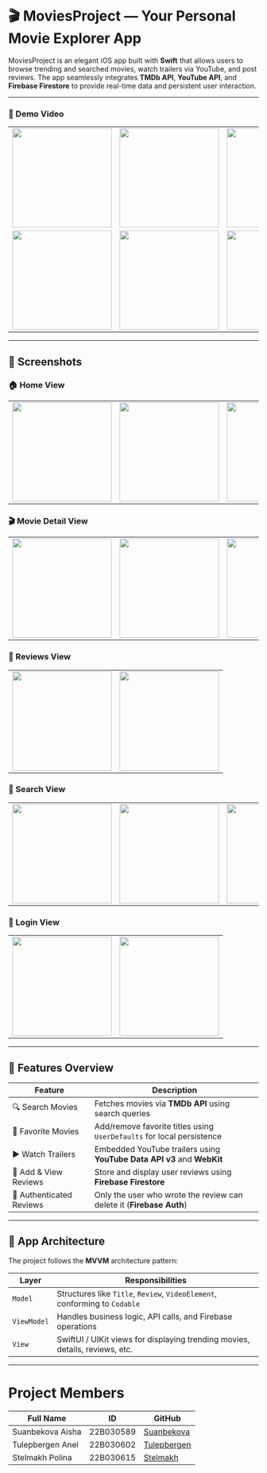 # 🎬 MoviesProject — Your Personal Movie Explorer App

MoviesProject is an elegant iOS app built with **Swift** that allows users to browse trending and searched movies, watch trailers via YouTube, and post reviews. The app seamlessly integrates **TMDb API**, **YouTube API**, and **Firebase Firestore** to provide real-time data and persistent user interaction.

---

### 🎥 Demo Video

<table>
  <tr>
    <td><a href="https://github.com/user-attachments/assets/87d1e74e-1ff0-4a9d-a290-eea8c6c45668"><img src="https://github.com/user-attachments/assets/87d1e74e-1ff0-4a9d-a290-eea8c6c45668" width="200"/></a></td>
    <td><a href="https://github.com/user-attachments/assets/ee3ba0bb-7de0-441e-9104-c0cac9206b0a"><img src="https://github.com/user-attachments/assets/ee3ba0bb-7de0-441e-9104-c0cac9206b0a" width="200"/></a></td>
    <td><a href="https://github.com/user-attachments/assets/5671049f-2d5b-4532-83be-99c69a896610"><img src="https://github.com/user-attachments/assets/5671049f-2d5b-4532-83be-99c69a896610" width="200"/></a></td>
  </tr>
  <tr>
    <td><a href="https://github.com/user-attachments/assets/a97f5a1b-af63-43f8-b8eb-de55ea3710c4"><img src="https://github.com/user-attachments/assets/a97f5a1b-af63-43f8-b8eb-de55ea3710c4" width="200"/></a></td>
    <td><a href="https://github.com/user-attachments/assets/6fa76664-89e6-4eb9-9e99-ee38c8cd7d33"><img src="https://github.com/user-attachments/assets/6fa76664-89e6-4eb9-9e99-ee38c8cd7d33" width="200"/></a></td>
    <td><a href="https://github.com/user-attachments/assets/b9452aeb-7dc9-4ef5-8448-f5da20383f81"><img src="https://github.com/user-attachments/assets/b9452aeb-7dc9-4ef5-8448-f5da20383f81" width="200"/></a></td>
  </tr>
</table>

---

## 📱 Screenshots

### 🏠 Home View
<table>
  <tr>
    <td><img src="https://github.com/user-attachments/assets/2658f352-eec1-490d-b358-91ffd6db95f7" width="200"/></td>
    <td><img src="https://github.com/user-attachments/assets/0a36dbf4-d2a3-42a5-8da9-aac4685f3359" width="200"/></td>
    <td><img src="https://github.com/user-attachments/assets/6c864c9e-8015-4cbe-aa72-a1eefa0852f0" width="200"/></td>
  </tr>
</table>

### 🎬 Movie Detail View

<table>
  <tr>
    <td><img src="https://github.com/user-attachments/assets/893a3279-1ef4-4caa-9873-98b55e6c7294" width="200"/></td>
    <td><img src="https://github.com/user-attachments/assets/78e8d319-f2ad-44bf-8bba-5a76b2e5d02e" width="200"/></td>
    <td><img src="https://github.com/user-attachments/assets/dcc07d8b-6da8-43c7-8a41-24cb0e588f88" width="200"/></td>
  </tr>
</table>

### 📝 Reviews View

<table>
  <tr>
    <td><img src="https://github.com/user-attachments/assets/6bb98b4e-68e8-4738-97ed-917a6c4d5da4" width="200"/></td>
    <td><img src="https://github.com/user-attachments/assets/955e45fe-d29e-4d0c-ade6-e78794458309" width="200"/></td>
  </tr>
</table>

### 🔎 Search View

<table>
  <tr>
    <td><img src="https://github.com/user-attachments/assets/2658f352-eec1-490d-b358-91ffd6db95f7" width="200"/></td>
    <td><img src="https://github.com/user-attachments/assets/0a36dbf4-d2a3-42a5-8da9-aac4685f3359" width="200"/></td>
    <td><img src="https://github.com/user-attachments/assets/6c864c9e-8015-4cbe-aa72-a1eefa0852f0" width="200"/></td>
  </tr>
</table>

### 🔐 Login View

<table>
  <tr>
    <td><img src="https://github.com/user-attachments/assets/a9c6f9e8-064d-4373-8ed3-e3283f583d18" width="200"/></td>
    <td><img src="https://github.com/user-attachments/assets/9b3a6e87-1980-4bab-91e8-95cbd0dadc06" width="200"/></td>
  </tr>
</table>

---

## 🚀 Features Overview

| Feature                        | Description                                                                 |
|-------------------------------|-----------------------------------------------------------------------------|
| 🔍 Search Movies              | Fetches movies via **TMDb API** using search queries                       |
| 🌟 Favorite Movies            | Add/remove favorite titles using `UserDefaults` for local persistence       |
| ▶️ Watch Trailers             | Embedded YouTube trailers using **YouTube Data API v3** and **WebKit**      |
| 📝 Add & View Reviews         | Store and display user reviews using **Firebase Firestore**                |
| 🔐 Authenticated Reviews      | Only the user who wrote the review can delete it (**Firebase Auth**)       |

---

## 🧱 App Architecture

The project follows the **MVVM** architecture pattern:

| Layer       | Responsibilities                                                                 |
|-------------|------------------------------------------------------------------------------------|
| `Model`     | Structures like `Title`, `Review`, `VideoElement`, conforming to `Codable`         |
| `ViewModel` | Handles business logic, API calls, and Firebase operations                         |
| `View`      | SwiftUI / UIKit views for displaying trending movies, details, reviews, etc.       |

---

# Project Members
| Full Name | ID | GitHub |
|-----------|----|--------|
| Suanbekova Aisha | 22B030589 | [Suanbekova](https://github.com/Sunbekova/) |
| Tulepbergen Anel | 22B030602| [Tulepbergen](https://github.com/tttulepbergen) |
| Stelmakh Polina | 22B030615 | [Stelmakh](https://github.com/po133na) |



